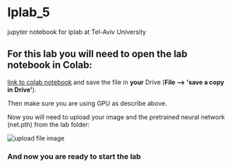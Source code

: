 # Iplab_5
jupyter notebook for iplab at Tel-Aviv University 

## For this lab you will need to open the lab notebook in Colab:
[link to colab notebook]('https://colab.research.google.com/github/ophir91/Iplab_5/blob/master/Lab5.ipynb')
and save the file in __your__ Drive (__File --> 'save a copy in Drive'__).

Then make sure you are using GPU as describe above.

Now you will need to upload your image and the pretrained neural network (net.pth) from the lab folder:

![upload file image]('https://github.com/ophir91/Iplab_5/blob/master/upload%20file%20to%20colab.png')

### __And now you are ready to start the lab__


